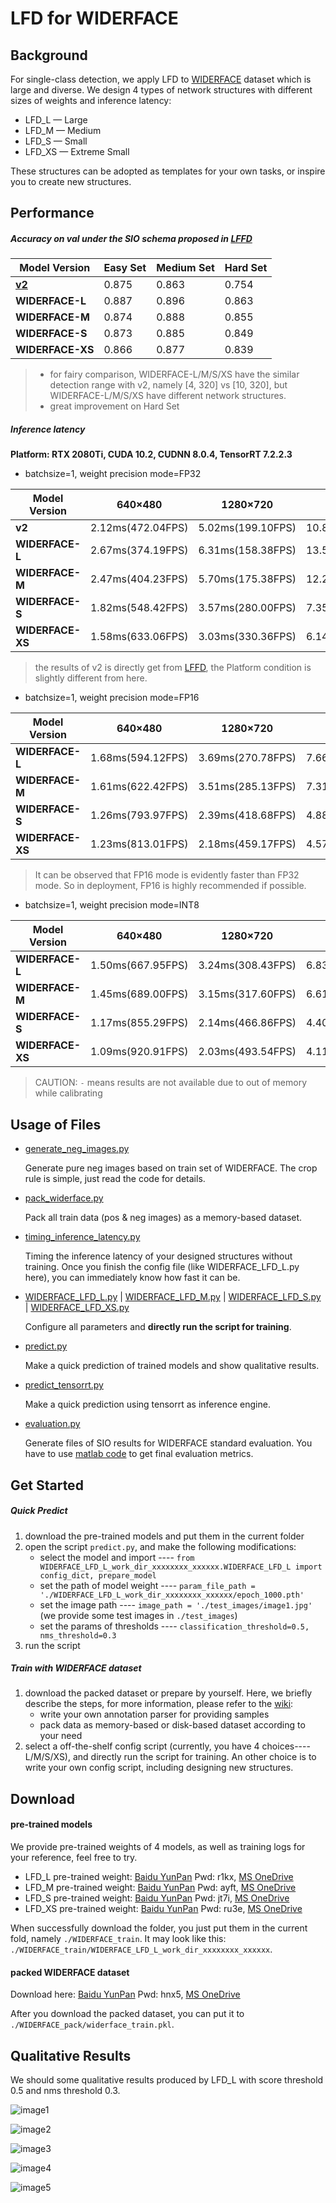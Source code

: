 # LFD for WIDERFACE

## Background
For single-class detection, we apply LFD to [WIDERFACE](http://shuoyang1213.me/WIDERFACE/) dataset which is large and diverse.
We design 4 types of network structures with different sizes of weights and inference latency:
* LFD_L — Large
* LFD_M — Medium
* LFD_S — Small
* LFD_XS — Extreme Small

These structures can be adopted as templates for your own tasks, or inspire you to create new structures.


## Performance
##### Accuracy on val under the **SIO** schema proposed in [LFFD](https://arxiv.org/abs/1904.10633)

Model Version|Easy Set|Medium Set|Hard Set
------|--------|----------|--------
**[v2](https://github.com/YonghaoHe/LFFD-A-Light-and-Fast-Face-Detector-for-Edge-Devices/tree/master/face_detection)**|0.875     |0.863       |0.754
**WIDERFACE-L**|0.887 |0.896 |0.863
**WIDERFACE-M**|0.874 |0.888 |0.855
**WIDERFACE-S**|0.873 |0.885 |0.849
**WIDERFACE-XS**|0.866 |0.877 |0.839

> * for fairy comparison, WIDERFACE-L/M/S/XS have the similar detection range with v2, namely [4, 320] vs [10, 320], but WIDERFACE-L/M/S/XS have 
different network structures.
> * great improvement on Hard Set

##### Inference latency

**Platform: RTX 2080Ti, CUDA 10.2, CUDNN 8.0.4, TensorRT 7.2.2.3**

* batchsize=1, weight precision mode=FP32

Model Version|640×480|1280×720|1920×1080|3840×2160
-------------|-------|--------|---------|---------
**v2**|2.12ms(472.04FPS)|5.02ms(199.10FPS)|10.80ms(92.63FPS)|42.41ms(23.58FPS)
**WIDERFACE-L**|2.67ms(374.19FPS)|6.31ms(158.38FPS)|13.51ms(74.04FPS)|94.61ms(10.57FPS)
**WIDERFACE-M**|2.47ms(404.23FPS)|5.70ms(175.38FPS)|12.28ms(81.43FPS)|87.90ms(11.38FPS)
**WIDERFACE-S**|1.82ms(548.42FPS)|3.57ms(280.00FPS)|7.35ms(136.02FPS)|27.93ms(35.81FPS)
**WIDERFACE-XS**|1.58ms(633.06FPS)|3.03ms(330.36FPS)|6.14ms(163.00FPS)|23.26ms(43.00FPS)

> the results of v2 is directly get from [LFFD](https://github.com/YonghaoHe/LFFD-A-Light-and-Fast-Face-Detector-for-Edge-Devices/tree/master/face_detection),
the Platform condition is slightly different from here.

* batchsize=1, weight precision mode=FP16

Model Version|640×480|1280×720|1920×1080|3840×2160
-------------|-------|--------|---------|---------
**WIDERFACE-L**|1.68ms(594.12FPS)|3.69ms(270.78FPS)|7.66ms(130.51FPS)|28.65ms(34.90FPS)
**WIDERFACE-M**|1.61ms(622.42FPS)|3.51ms(285.13FPS)|7.31ms(136.79FPS)|27.32ms(36.60FPS)
**WIDERFACE-S**|1.26ms(793.97FPS)|2.39ms(418.68FPS)|4.88ms(205.09FPS)|18.46ms(54.18FPS)
**WIDERFACE-XS**|1.23ms(813.01FPS)|2.18ms(459.17FPS)|4.57ms(218.62FPS)|17.35ms(57.65FPS)

> It can be observed that FP16 mode is evidently faster than FP32 mode. So in deployment, FP16 is highly recommended if possible.

* batchsize=1, weight precision mode=INT8

Model Version|640×480|1280×720|1920×1080|3840×2160
-------------|-------|--------|---------|---------
**WIDERFACE-L**|1.50ms(667.95FPS)|3.24ms(308.43FPS)|6.83ms(146.41FPS)|-ms(-FPS)
**WIDERFACE-M**|1.45ms(689.00FPS)|3.15ms(317.60FPS)|6.61ms(151.20FPS)|-ms(-FPS)
**WIDERFACE-S**|1.17ms(855.29FPS)|2.14ms(466.86FPS)|4.40ms(227.18FPS)|-ms(-FPS)
**WIDERFACE-XS**|1.09ms(920.91FPS)|2.03ms(493.54FPS)|4.11ms(243.15FPS)|-ms(-FPS)

> CAUTION: `-` means results are not available due to out of memory while calibrating

## Usage of Files
* [generate_neg_images.py](./generate_neg_images.py) 
    
  Generate pure neg images based on train set of WIDERFACE. The crop rule is simple, just read the code for details.
 
* [pack_widerface.py](./pack_widerface.py)
  
  Pack all train data (pos & neg images) as a memory-based dataset.

* [timing_inference_latency.py](./timing_inference_latency.py)

  Timing the inference latency of your designed structures without training. 
  Once you finish the config file (like WIDERFACE_LFD_L.py here), you can immediately know how fast it can be.
 
* [WIDERFACE_LFD_L.py](./WIDERFACE_LFD_L.py) | [WIDERFACE_LFD_M.py](./WIDERFACE_LFD_M.py) | [WIDERFACE_LFD_S.py](WIDERFACE_LFD_S.py) |
  [WIDERFACE_LFD_XS.py](./WIDERFACE_LFD_XS.py)
  
  Configure all parameters and **directly run the script for training**.

* [predict.py](./predict.py)

  Make a quick prediction of trained models and show qualitative results.

* [predict_tensorrt.py](./predict_tensorrt.py)

  Make a quick prediction using tensorrt as inference engine.

* [evaluation.py](./evaluation.py)

  Generate files of SIO results for WIDERFACE standard evaluation. You have to use [matlab code](http://shuoyang1213.me/WIDERFACE/support/eval_script/eval_tools.zip)
  to get final evaluation metrics. 

## Get Started
##### Quick Predict
1. download the pre-trained models and put them in the current folder
2. open the script `predict.py`, and make the following modifications:
    * select the model and import ---- `from WIDERFACE_LFD_L_work_dir_xxxxxxxx_xxxxxx.WIDERFACE_LFD_L import config_dict, prepare_model`
    * set the path of model weight ---- `param_file_path = './WIDERFACE_LFD_L_work_dir_xxxxxxxx_xxxxxx/epoch_1000.pth'`
    * set the image path ---- `image_path = './test_images/image1.jpg'` (we provide some test images in `./test_images`)
    * set the params of thresholds ---- `classification_threshold=0.5, nms_threshold=0.3`
3. run the script

##### Train with WIDERFACE dataset
1. download the packed dataset or prepare by yourself. Here, we briefly describe the steps, for more information, please refer to the [wiki](https://github.com/YonghaoHe/LFD-A-Light-and-Fast-Detector/wiki/data-pipeline):
    * write your own annotation parser for providing samples 
    * pack data as memory-based or disk-based dataset according to your need
2. select a off-the-shelf config script (currently, you have 4 choices----L/M/S/XS), and directly run the script for training.
An other choice is to write your own config script, including designing new structures. 

## Download 
#### pre-trained models
We provide pre-trained weights of 4 models, as well as training logs for your reference, feel free to try. 

* LFD_L pre-trained weight: [Baidu YunPan](https://pan.baidu.com/s/1sgh4ldOVtlTMRjDwInRSWg) Pwd: r1kx,  [MS OneDrive](https://1drv.ms/u/s!Av9h0YMgxdaSkDf8S6IkrE2NMFk4?e=ATsIfX)
* LFD_M pre-trained weight: [Baidu YunPan](https://pan.baidu.com/s/1Mpg1RxuWVvvYggb8IIpmkA) Pwd: ayft,  [MS OneDrive](https://1drv.ms/u/s!Av9h0YMgxdaSkDhK2NGbUl23ou-z?e=2jiAco)
* LFD_S pre-trained weight: [Baidu YunPan](https://pan.baidu.com/s/1jUlQPCqE_h2Dljxvor29MQ) Pwd: jt7i,  [MS OneDrive](https://1drv.ms/u/s!Av9h0YMgxdaSkDmJIz1YD1aj9rIB?e=Y9BG8P)
* LFD_XS pre-trained weight: [Baidu YunPan](https://pan.baidu.com/s/1zT0KjvyUPYrRbzohCThCVQ) Pwd: ru3e,  [MS OneDrive](https://1drv.ms/u/s!Av9h0YMgxdaSkDpHPWMyXYjwBJqs?e=nffKAe)

When successfully download the folder, you just put them in the current fold, namely ``./WIDERFACE_train``. It may look like this:
``./WIDERFACE_train/WIDERFACE_LFD_L_work_dir_xxxxxxxx_xxxxxx``.

#### packed WIDERFACE dataset
Download here: [Baidu YunPan](https://pan.baidu.com/s/1DpCVb0FVgtvYMXghtPsU9A) Pwd: hnx5,  [MS OneDrive](https://1drv.ms/u/s!Av9h0YMgxdaSkDs6cy6tz7xXEydi?e=ggNPsa)

After you download the packed dataset, you can put it to `./WIDERFACE_pack/widerface_train.pkl`.

## Qualitative Results
We should some qualitative results produced by LFD_L with score threshold 0.5 and nms threshold 0.3.

![image1](https://github.com/YonghaoHe/wiki-images/blob/main/LFD-wiki/WIDERFACE_test_results/image1_result_compressed.jpg)

![image2](https://github.com/YonghaoHe/wiki-images/blob/main/LFD-wiki/WIDERFACE_test_results/image2_result_compressed.jpg)

![image3](https://github.com/YonghaoHe/wiki-images/blob/main/LFD-wiki/WIDERFACE_test_results/image3_result_compressed.jpg)

![image4](https://github.com/YonghaoHe/wiki-images/blob/main/LFD-wiki/WIDERFACE_test_results/image4_result_compressed.jpg)

![image5](https://github.com/YonghaoHe/wiki-images/blob/main/LFD-wiki/WIDERFACE_test_results/image5_result_compressed.jpg)
